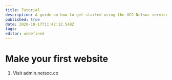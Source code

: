 ```yaml
---
title: Tutorial
description: A guide on how to get started using the UCC Netsoc services
published: true
date: 2020-10-17T11:42:12.548Z
tags: 
editor: undefined
---
```


# Make your first website

1. Visit admin.netsoc.co